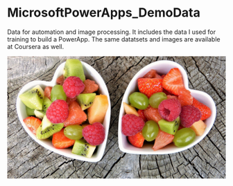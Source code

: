 # MicrosoftPowerApps_DemoData

Data for automation and image processing. It includes the data I used for training to build a PowerApp. The same datatsets and images are available at Coursera as well. 

![test](https://github.com/juhikushwah/MicrosoftPowerApps_DemoData/blob/main/img/fruit-background.jpg)
